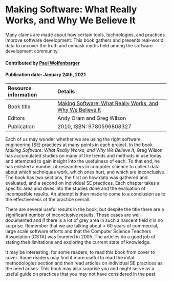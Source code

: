 # Making Software: What Really Works, and Why We Believe It

<!-- deck text start -->
Many claims are made about how certain tools, technologies, and practices improve software
development. This book gathers and presents real-world data to uncover the truth and unmask
myths held among the software development community.
<!-- deck text end -->

#### Contributed by [Paul Wolfenbarger](https://github.com/prwolfe)
#### Publication date: January 24th, 2021

Resource information | Details 
:--- | :--- 
Book title  | [Making Software: What Really Works, and Why We Believe It](https://www.oreilly.com/library/view/making-software/9780596808310/)
Editors | Andy Oram and Greg Wilson
Publication | 2010, ISBN: 9780596808327

Each of us may wonder whether we are using the right software engineering (SE) practices at many points
in each project. In the book *Making Software: What Really Works, and Why We Believe It*, Greg Wilson has accumulated studies on many of the trends and 
methods in use today and attempted to gain insight into the usefulness of each.
To that end, he has enlisted a number of researchers in computer science to
collect data about which techniques work, which ones hurt, and which are
inconclusive. The book has two sections, the first on how data was gathered
and evaluated, and a second on individual SE practices. Each chapter takes a
specific area and dives into the studies done and the evaluation of incompatible
results. An attempt is then made to come to a conclusion as to the effectiveness
of the practice overall.

There are several useful results in the book, but despite the title
there are a significant number of inconclusive results. Those cases are well
documented and if there is a lot of grey area in such a nascent field it is no
surprise. Remember that we are talking about < 60 years of commercial, large
scale software efforts and that the Computer Science Teachers Association (CSTA)
was founded in 2005. The articles do a good job of stating their limitations and
exploring the current state of knowledge.

It may be interesting, for some readers, to read this book from cover to cover. Some readers may find it more useful to read the inital methodologies section
and then read articles on individual SE practices as the need arises. This book may also surprise you and might serve as a useful guide on practices that you may not have considered in the past.

<!---
Publish: yes
Topics: Software engineering, Development tools, Strategies for more effective teams
RSS update: 2021-01-24
--->
